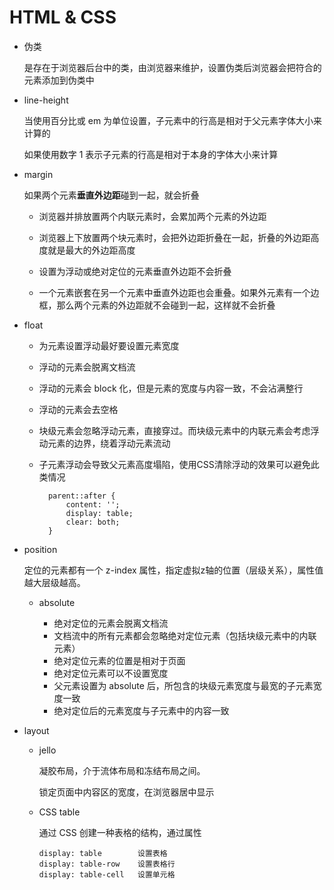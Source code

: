 # HTML & CSS

- 伪类

    是存在于浏览器后台中的类，由浏览器来维护，设置伪类后浏览器会把符合的元素添加到伪类中

- line-height

    当使用百分比或 em 为单位设置，子元素中的行高是相对于父元素字体大小来计算的

    如果使用数字 1 表示子元素的行高是相对于本身的字体大小来计算

- margin 

    如果两个元素**垂直外边距**碰到一起，就会折叠

    - 浏览器并排放置两个内联元素时，会累加两个元素的外边距

    - 浏览器上下放置两个块元素时，会把外边距折叠在一起，折叠的外边距高度就是最大的外边距高度

    - 设置为浮动或绝对定位的元素垂直外边距不会折叠

    - 一个元素嵌套在另一个元素中垂直外边距也会重叠。如果外元素有一个边框，那么两个元素的外边距就不会碰到一起，这样就不会折叠
    

- float

    - 为元素设置浮动最好要设置元素宽度
    - 浮动的元素会脱离文档流
    - 浮动的元素会 block 化，但是元素的宽度与内容一致，不会沾满整行
    - 浮动的元素会去空格
    - 块级元素会忽略浮动元素，直接穿过。而块级元素中的内联元素会考虑浮动元素的边界，绕着浮动元素流动
    - 子元素浮动会导致父元素高度塌陷，使用CSS清除浮动的效果可以避免此类情况

            parent::after {
                content: '';
                display: table;
                clear: both;
            }

- position

    定位的元素都有一个 z-index 属性，指定虚拟z轴的位置（层级关系），属性值越大层级越高。

    - absolute

        - 绝对定位的元素会脱离文档流
        - 文档流中的所有元素都会忽略绝对定位元素（包括块级元素中的内联元素）
        - 绝对定位元素的位置是相对于页面
        - 绝对定位元素可以不设置宽度
        - 父元素设置为 absolute 后，所包含的块级元素宽度与最宽的子元素宽度一致
        - 绝对定位后的元素宽度与子元素中的内容一致

    
- layout

    - jello

        凝胶布局，介于流体布局和冻结布局之间。

        锁定页面中内容区的宽度，在浏览器居中显示

    - CSS table 

        通过 CSS 创建一种表格的结构，通过属性
        
          display: table        设置表格
          display: table-row    设置表格行
          display: table-cell   设置单元格